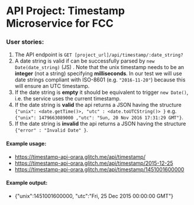# API Project: Timestamp Microservice for FCC

### User stories:

1. The API endpoint is `GET [project_url]/api/timestamp/:date_string?`
2. A date string is valid if can be successfully parsed by `new Date(date_string)` (JS) . Note that the unix timestamp needs to be an **integer** (not a string) specifying **milliseconds**. In our test we will use date strings compliant with ISO-8601 (e.g. `"2016-11-20"`) because this will ensure an UTC timestamp.
3. If the date string is **empty** it should be equivalent to trigger `new Date()`, i.e. the service uses the current timestamp.
4. If the date string is **valid** the api returns a JSON having the structure
   `{"unix": <date.getTime()>, "utc" : <date.toUTCString()> }`
   e.g. `{"unix": 1479663089000 ,"utc": "Sun, 20 Nov 2016 17:31:29 GMT"}`.
5. If the date string is **invalid** the api returns a JSON having the structure `{"error" : "Invalid Date" }`.

#### Example usage:

- https://timestamp-api-orara.glitch.me/api/timestamp/
- https://timestamp-api-orara.glitch.me/api/timestamp/2015-12-25
- https://timestamp-api-orara.glitch.me/api/timestamp/1451001600000

#### Example output:

- {"unix":1451001600000, "utc":"Fri, 25 Dec 2015 00:00:00 GMT"}
